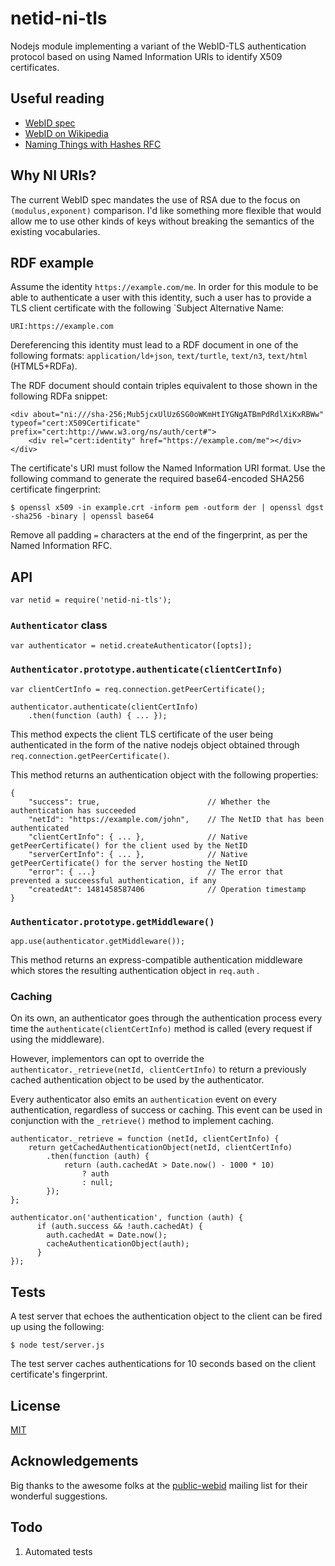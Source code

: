 
netid-ni-tls
============

Nodejs module implementing a variant of the WebID-TLS authentication 
protocol based on using Named Information URIs to identify X509 
certificates.  

Useful reading
--------------

- [WebID spec](https://www.w3.org/2005/Incubator/webid/spec/)
- [WebID on Wikipedia](https://en.wikipedia.org/wiki/WebID)
- [Naming Things with Hashes RFC](https://tools.ietf.org/html/rfc6920)

Why NI URIs?
------------

The current WebID spec mandates the use of RSA due to the focus on 
`(modulus,exponent)` comparison. I'd like something more flexible that
would allow me to use other kinds of keys without breaking the semantics
of the existing vocabularies.

RDF example
-----------

Assume the identity `https://example.com/me`. In order for this module
to be able to authenticate a user with this identity, such a user has
to provide a TLS client certificate with the following `Subject 
Alternative Name:

    URI:https://example.com

Dereferencing this identity must lead to a RDF document in one of the 
following formats: `application/ld+json`, `text/turtle`, `text/n3`, 
`text/html` (HTML5+RDFa).  

The RDF document should contain triples equivalent to those shown in the following 
RDFa snippet:

    <div about="ni:///sha-256;Mub5jcxUlUz6SG0oWKmHtIYGNgATBmPdRdlXiKxRBWw" typeof="cert:X509Certificate" prefix="cert:http://www.w3.org/ns/auth/cert#">
        <div rel="cert:identity" href="https://example.com/me"></div>
    </div>

The certificate's URI must follow the Named Information URI format. Use 
the following command to generate the required base64-encoded SHA256
certificate fingerprint:

    $ openssl x509 -in example.crt -inform pem -outform der | openssl dgst -sha256 -binary | openssl base64

Remove all padding `=` characters at the end of the fingerprint, as per 
the Named Information RFC.

API
---

    var netid = require('netid-ni-tls');

### `Authenticator` class

    var authenticator = netid.createAuthenticator([opts]);
    
### `Authenticator.prototype.authenticate(clientCertInfo)`

    var clientCertInfo = req.connection.getPeerCertificate();

    authenticator.authenticate(clientCertInfo)
        .then(function (auth) { ... });
        
This method expects the client TLS certificate of the user being authenticated 
in the form of the native nodejs object obtained through `req.connection.getPeerCertificate()`.

This method returns an authentication object with the following properties:

    {
        "success": true,                        // Whether the authentication has succeeded
        "netId": "https://example.com/john",    // The NetID that has been authenticated
        "clientCertInfo": { ... },              // Native getPeerCertificate() for the client used by the NetID
        "serverCertInfo": { ... },              // Native getPeerCertificate() for the server hosting the NetID
        "error": { ...}                         // The error that prevented a succeessful authentication, if any
        "createdAt": 1481458587406              // Operation timestamp
    }
    
### `Authenticator.prototype.getMiddleware()`

    app.use(authenticator.getMiddleware());

This method returns an express-compatible authentication middleware which stores the
resulting authentication object in `req.auth` .
 
### Caching

On its own, an authenticator goes through the authentication process every time the 
`authenticate(clientCertInfo)` method is called (every request if using the middleware).

However, implementors can opt to override the `authenticator._retrieve(netId, clientCertInfo)`
to return a previously cached authentication object to be used by the authenticator.

Every authenticator also emits an `authentication` event on every authentication, 
regardless of success or caching. This event can be used in conjunction with the 
 `_retrieve()` method to implement caching.

    authenticator._retrieve = function (netId, clientCertInfo) {
        return getCachedAuthenticationObject(netId, clientCertInfo)
            .then(function (auth) {
                return (auth.cachedAt > Date.now() - 1000 * 10)
                    ? auth
                    : null;
            });
    };
    
    authenticator.on('authentication', function (auth) {
          if (auth.success && !auth.cachedAt) {
            auth.cachedAt = Date.now();
            cacheAuthenticationObject(auth);
          }
    });
    
Tests
-----

A test server that echoes the authentication object to the client can be fired up
 using the following:

    $ node test/server.js
    
The test server caches authentications for 10 seconds based on the client certificate's 
fingerprint.

License
-------

[MIT](./LICENSE)

Acknowledgements
----------------

Big thanks to the awesome folks at the 
[public-webid](https://lists.w3.org/Archives/Public/public-webid/)
mailing list for their wonderful suggestions.

Todo
----

1. Automated tests
